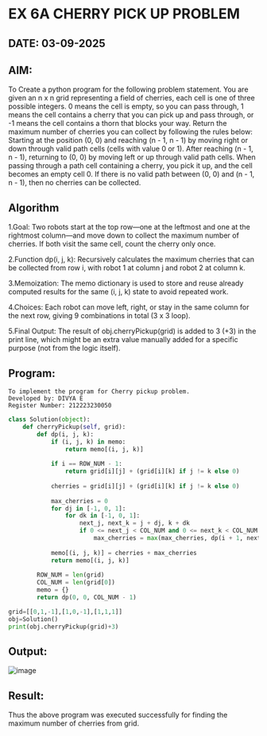# EX 6A CHERRY PICK UP PROBLEM
## DATE: 03-09-2025
## AIM:
To Create a python program for the following problem statement.
You are given an n x n grid representing a field of cherries, each cell is one of three possible integers.
0	means the cell is empty, so you can pass through,
1	means the cell contains a cherry that you can pick up and pass through, or
-1 means the cell contains a thorn that blocks your way.
Return the maximum number of cherries you can collect by following the rules below:
Starting at the position (0, 0) and reaching (n - 1, n - 1) by moving right or down through valid path cells (cells with value 0 or 1).
After reaching (n - 1, n - 1), returning to (0, 0) by moving left or up through valid path cells.
When passing through a path cell containing a cherry, you pick it up, and the cell becomes an empty cell 0. If there is no valid path between (0, 0) and (n - 1, n - 1), then no cherries can be collected.



## Algorithm
1.Goal: Two robots start at the top row—one at the leftmost and one at the rightmost column—and move down to collect the maximum number of cherries. If both visit the same cell, count the cherry only once.

2.Function dp(i, j, k): Recursively calculates the maximum cherries that can be collected from row i, with robot 1 at column j and robot 2 at column k.

3.Memoization: The memo dictionary is used to store and reuse already computed results for the same (i, j, k) state to avoid repeated work.

4.Choices: Each robot can move left, right, or stay in the same column for the next row, giving 9 combinations in total (3 x 3 loop).

5.Final Output: The result of obj.cherryPickup(grid) is added to 3 (+3) in the print line, which might be an extra value manually added for a specific purpose (not from the logic itself).

## Program:
```
To implement the program for Cherry pickup problem.
Developed by: DIVYA E
Register Number: 212223230050
```
```python
class Solution(object):
    def cherryPickup(self, grid):
        def dp(i, j, k):
            if (i, j, k) in memo:
                return memo[(i, j, k)]
            
            if i == ROW_NUM - 1:
                return grid[i][j] + (grid[i][k] if j != k else 0)
            
            cherries = grid[i][j] + (grid[i][k] if j != k else 0)
            
            max_cherries = 0
            for dj in [-1, 0, 1]:
                for dk in [-1, 0, 1]:
                    next_j, next_k = j + dj, k + dk
                    if 0 <= next_j < COL_NUM and 0 <= next_k < COL_NUM:
                        max_cherries = max(max_cherries, dp(i + 1, next_j, next_k))
            
            memo[(i, j, k)] = cherries + max_cherries
            return memo[(i, j, k)]
        
        ROW_NUM = len(grid)
        COL_NUM = len(grid[0])
        memo = {}
        return dp(0, 0, COL_NUM - 1)

grid=[[0,1,-1],[1,0,-1],[1,1,1]] 
obj=Solution()
print(obj.cherryPickup(grid)+3)

```
## Output:

![image](https://github.com/user-attachments/assets/4fef6ac3-3f1e-4c4f-b360-9b549c8d6dd0)


## Result:
Thus the above program was executed successfully for finding the maximum number of cherries from grid.
